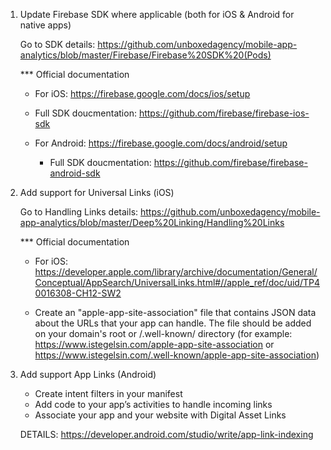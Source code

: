 1. Update Firebase SDK where applicable (both for iOS & Android for native apps)

	Go to SDK details: https://github.com/unboxedagency/mobile-app-analytics/blob/master/Firebase/Firebase%20SDK%20(Pods)

	*** Official documentation
	
	- For iOS: https://firebase.google.com/docs/ios/setup
		
	- Full SDK doucmentation: https://github.com/firebase/firebase-ios-sdk
  
  	- For Android: https://firebase.google.com/docs/android/setup
  
    	- Full SDK doucmentation: https://github.com/firebase/firebase-android-sdk
    
    
2. Add support for Universal Links (iOS)

	Go to Handling Links details: https://github.com/unboxedagency/mobile-app-analytics/blob/master/Deep%20Linking/Handling%20Links
	
	*** Official documentation

	- For iOS: https://developer.apple.com/library/archive/documentation/General/Conceptual/AppSearch/UniversalLinks.html#//apple_ref/doc/uid/TP40016308-CH12-SW2
	
	- Create an "apple-app-site-association" file that contains JSON data about the URLs that your app can handle. The file should be added on your domain's root or /.well-known/ directory (for example: https://www.istegelsin.com/apple-app-site-association or https://www.istegelsin.com/.well-known/apple-app-site-association)

3.  Add support App Links (Android)

	- Create intent filters in your manifest
	- Add code to your app’s activities to handle incoming links
	- Associate your app and your website with Digital Asset Links
	
	DETAILS: https://developer.android.com/studio/write/app-link-indexing
